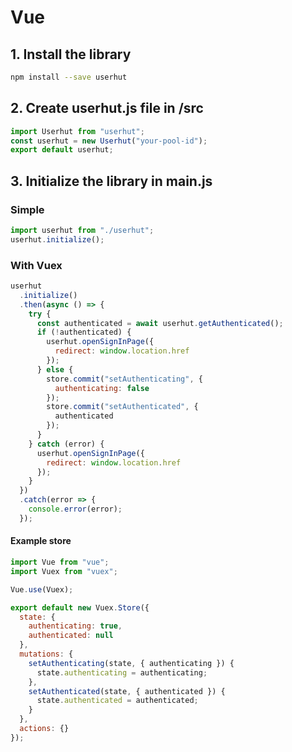 # Vue

## 1. Install the library

```bash
npm install --save userhut
```

## 2. Create userhut.js file in /src

```javascript
import Userhut from "userhut";
const userhut = new Userhut("your-pool-id");
export default userhut;
```

## 3. Initialize the library in main.js

### Simple

```javascript
import userhut from "./userhut";
userhut.initialize();
```

### With Vuex

```javascript
userhut
  .initialize()
  .then(async () => {
    try {
      const authenticated = await userhut.getAuthenticated();
      if (!authenticated) {
        userhut.openSignInPage({
          redirect: window.location.href
        });
      } else {
        store.commit("setAuthenticating", {
          authenticating: false
        });
        store.commit("setAuthenticated", {
          authenticated
        });
      }
    } catch (error) {
      userhut.openSignInPage({
        redirect: window.location.href
      });
    }
  })
  .catch(error => {
    console.error(error);
  });
```

#### Example store

```javascript
import Vue from "vue";
import Vuex from "vuex";

Vue.use(Vuex);

export default new Vuex.Store({
  state: {
    authenticating: true,
    authenticated: null
  },
  mutations: {
    setAuthenticating(state, { authenticating }) {
      state.authenticating = authenticating;
    },
    setAuthenticated(state, { authenticated }) {
      state.authenticated = authenticated;
    }
  },
  actions: {}
});
```
